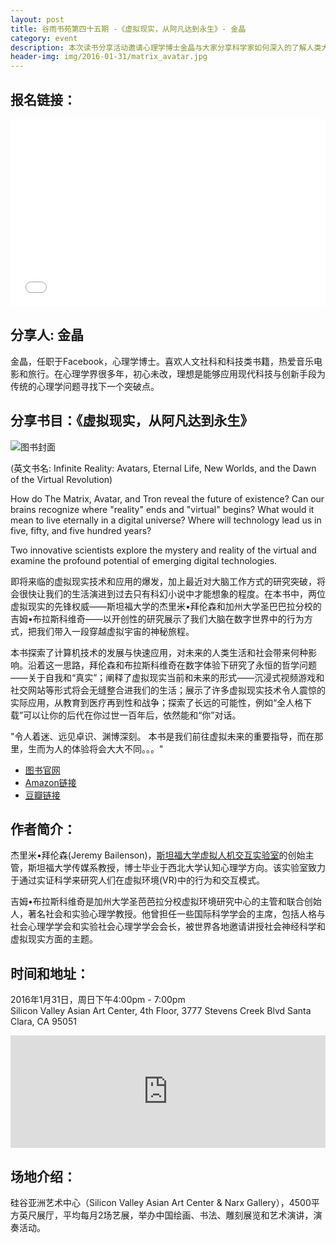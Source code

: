 ```yaml
---
layout: post
title: 谷雨书苑第四十五期 -《虚拟现实，从阿凡达到永生》- 金晶
category: event
description: 本次读书分享活动邀请心理学博士金晶与大家分享科学家如何深入的了解人类大脑在数字世界中的行为方式并探索计算机发展技术对我们在现实生活中的应用和发展。
header-img: img/2016-01-31/matrix_avatar.jpg
---
```


## 报名链接：

<div style="width:100%; text-align:left;" ><iframe  src="//eventbrite.com/tickets-external?eid=21026653286&ref=etckt" frameborder="0" height="300" width="100%" vspace="0" hspace="0" marginheight="5" marginwidth="5" scrolling="auto" allowtransparency="true"></iframe></div>

## 分享人: 金晶

金晶，任职于Facebook，心理学博士。喜欢人文社科和科技类书籍，热爱音乐电影和旅行。在心理学界很多年，初心未改，理想是能够应用现代科技与创新手段为传统的心理学问题寻找下一个突破点。

## 分享书目：《虚拟现实，从阿凡达到永生》

![图书封面](http://ecx.images-amazon.com/images/I/51EBL48QrLL._SX329_BO1,204,203,200_.jpg)

(英文书名: Infinite Reality: Avatars, Eternal Life, New Worlds, and the Dawn of the Virtual Revolution)

How do The Matrix, Avatar, and Tron reveal the future of existence? Can our brains recognize where "reality" ends and "virtual" begins? What would it mean to live eternally in a digital universe? Where will technology lead us in five, fifty, and five hundred years?

Two innovative scientists explore the mystery and reality of the virtual and examine the profound potential of emerging digital technologies.

即将来临的虚拟现实技术和应用的爆发，加上最近对大脑工作方式的研究突破，将会很快让我们的生活演进到过去只有科幻小说中才能想象的程度。在本书中，两位虚拟现实的先锋权威——斯坦福大学的杰里米•拜伦森和加州大学圣巴巴拉分校的吉姆•布拉斯科维奇——以开创性的研究展示了我们大脑在数字世界中的行为方式，把我们带入一段穿越虚拟宇宙的神秘旅程。

本书探索了计算机技术的发展与快速应用，对未来的人类生活和社会带来何种影响。沿着这一思路，拜伦森和布拉斯科维奇在数字体验下研究了永恒的哲学问题——关于自我和“真实”；阐释了虚拟现实当前和未来的形式——沉浸式视频游戏和社交网站等形式将会无缝整合进我们的生活；展示了许多虚拟现实技术令人震惊的实际应用，从教育到医疗再到性和战争；探索了长远的可能性，例如“全人格下载”可以让你的后代在你过世一百年后，依然能和“你”对话。

"令人着迷、远见卓识、渊博深刻。 本书是我们前往虚拟未来的重要指导，而在那里，生而为人的体验将会大大不同。。。"

- [图书官网](http://infinitereality.org/)
- [Amazon链接](http://www.amazon.com/Infinite-Reality-Avatars-Eternal-Revolution/dp/0061809500)
- [豆瓣链接](http://book.douban.com/subject/6080040/)

## 作者简介：

杰里米•拜伦森(Jeremy Bailenson)，[斯坦福大学虚拟人机交互实验室](https://vhil.stanford.edu)的创始主管，斯坦福大学传媒系教授，博士毕业于西北大学认知心理学方向。该实验室致力于通过实证科学来研究人们在虚拟环境(VR)中的行为和交互模式。

吉姆•布拉斯科维奇是加州大学圣芭芭拉分校虚拟环境研究中心的主管和联合创始人，著名社会和实验心理学教授。他曾担任一些国际科学学会的主席，包括人格与社会心理学学会和实验社会心理学学会会长，被世界各地邀请讲授社会神经科学和虚拟现实方面的主题。

## 时间和地址：

2016年1月31日，周日下午4:00pm - 7:00pm  
Silicon Valley Asian Art Center, 4th Floor, 3777 Stevens Creek Blvd Santa Clara, CA 95051

<iframe width="100%" height="180" frameborder="0" style="border:0"
src="https://www.google.com/maps/embed/v1/place?q=3777%20Stevens%20Creek%20Blvd%20Santa%20Clara%2C%20CA%2095054&key=AIzaSyBU8Fpde0IWAvSPYuvrpcjOHm_8scuCusk" allowfullscreen></iframe>

## 场地介绍：

硅谷亚洲艺术中心（Silicon Valley Asian Art Center & Narx Gallery），4500平方英尺展厅，平均每月2场艺展，举办中国绘画、书法、雕刻展览和艺术演讲，演奏活动。
